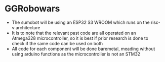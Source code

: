 # GGRobowars
- The sumobot will be using an ESP32 S3 WROOM which runs on the risc-v architecture
- It is to note that the relevant past code are all operated on an Atmega328 microcontroller, so it is best if prior research is done to check if the same code can be used on both
- All code for each component will be done baremetal, meading without using arduino functions as the microcontroller is not an STM32
